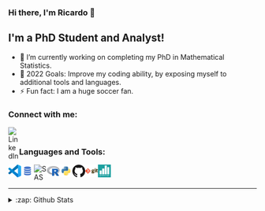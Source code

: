 ### Hi there, I'm Ricardo 👋

## I'm a PhD Student and Analyst!

- 🔭 I’m currently working on completing my PhD in Mathematical Statistics.
- 🥅 2022 Goals: Improve my coding ability, by exposing myself to additional tools and languages.
- ⚡ Fun fact: I am a huge soccer fan.

### Connect with me:

[<img align="left" alt="LinkedIn" width="22px" src="https://cdn.jsdelivr.net/npm/simple-icons@v3/icons/linkedin.svg" />][linkedin]

<br />

### Languages and Tools:

[<img align="left" alt="Visual Studio Code" width="26px" src="https://raw.githubusercontent.com/github/explore/80688e429a7d4ef2fca1e82350fe8e3517d3494d/topics/visual-studio-code/visual-studio-code.png" />](https://code.visualstudio.com/)
[<img align="left" alt="SQL" width="26px" src="https://raw.githubusercontent.com/github/explore/80688e429a7d4ef2fca1e82350fe8e3517d3494d/topics/sql/sql.png" />](https://en.wikipedia.org/wiki/SQL)
[<img align="left" alt="SAS" width="26px" src="https://avatars2.githubusercontent.com/u/5289877?s=200&v=4" />](https://www.sas.com/pt_pt/home.html)
[<img align="left" alt="R" width="26px" src="https://raw.githubusercontent.com/github/explore/80688e429a7d4ef2fca1e82350fe8e3517d3494d/topics/r/r.png" />](https://www.r-project.org/)
[<img align="left" alt="Python" width="26px" src="https://raw.githubusercontent.com/github/explore/80688e429a7d4ef2fca1e82350fe8e3517d3494d/topics/python/python.png" />](https://www.python.org/)
[<img align="left" alt="GitHub" width="26px" src="https://raw.githubusercontent.com/github/explore/78df643247d429f6cc873026c0622819ad797942/topics/github/github.png" />](https://github.com/)
[<img align="left" alt="Git" width="26px" src="https://raw.githubusercontent.com/github/explore/80688e429a7d4ef2fca1e82350fe8e3517d3494d/topics/git/git.png" />](https://git-scm.com/)
[<img align="left" alt="gradescope" width="26px" src="https://raw.githubusercontent.com/github/explore/0ac6b6e4ab2f90d07d7b6ca77bfce90b5252b006/topics/gradescope/gradescope.png" />](https://www.gradescope.com/)

<br />
<br />

---

<details>
  <summary>:zap: Github Stats</summary>

  <img align="left" alt="codeSTACKr's Github Stats" src="https://github-readme-stats-zeta-dun.vercel.app/api?username=RicSalgado&show_icons=true&hide_border=true" />

</details>

[linkedin]: https://www.linkedin.com/in/ricardo-daniel-marques-salgado
